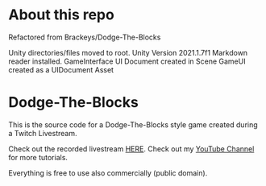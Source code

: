 # About this repo

Refactored from Brackeys/Dodge-The-Blocks

Unity directories/files moved to root.
Unity Version 2021.1.7f1
Markdown reader installed.
GameInterface UI Document created in Scene
GameUI created as a UIDocument Asset

# Dodge-The-Blocks
This is the source code for a Dodge-The-Blocks style game created during a Twitch Livestream.

Check out the recorded livestream [HERE](https://www.twitch.tv/brackeys/v/86804277).
Check out my [YouTube Channel](http://youtube.com/brackeys) for more tutorials.

Everything is free to use also commercially (public domain).
